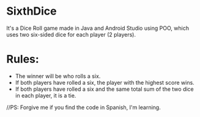 # SixthDice
It's a Dice Roll game made in Java and Android Studio using POO, which uses two six-sided dice for each player (2 players). 

# Rules:

+ The winner will be who rolls a six.
+ If both players have rolled a six, the player with the highest score wins.
+ If both players have rolled a six and the same total sum of the two dice in each player, it is a tie.


//PS: Forgive me if you find the code in Spanish, I'm learning.
